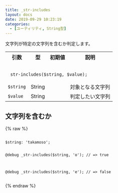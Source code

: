 ```yaml
---
title: _str-includes
layout: docs
date: 2019-09-29 10:23:19
categories:
  - [ユーティリティ, String型]
---
```


文字列が特定の文字列を含むか判定します。

<table>
  <tr>
    <th>引数</th>
    <th>型</th>
    <th>初期値</th>
    <th>説明</th>
  </tr>
  <tr>
    <td colspan="4">
      <pre class="language-scss"><code>
_str-includes($string, $value);
</code></pre>
    </td>
  </tr>
  <tr>
    <td><code>$string</code></td>
    <td>String</td>
    <td></td>
    <td>対象となる文字列</td>
  </tr>
  <tr>
    <td><code>$value</code></td>
    <td>String</td>
    <td></td>
    <td>判定したい文字列</td>
  </tr>
</table>

## 文字列を含むか

<div class="c demo">
  <div class="code">
    {% raw %}
      <pre class="language-scss"><code>
$string: 'takamoso';

@debug _str-includes($string, 'o');
// => true

@debug _str-includes($string, 'e');
// => false
</code></pre>
    {% endraw %}
  </div>
</div>